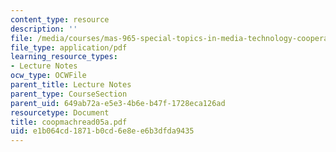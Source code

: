 ```yaml
---
content_type: resource
description: ''
file: /media/courses/mas-965-special-topics-in-media-technology-cooperative-machines-fall-2003/e1b064cd1871b0cd6e8ee6b3dfda9435_coopmachread05a.pdf
file_type: application/pdf
learning_resource_types:
- Lecture Notes
ocw_type: OCWFile
parent_title: Lecture Notes
parent_type: CourseSection
parent_uid: 649ab72a-e5e3-4b6e-b47f-1728eca126ad
resourcetype: Document
title: coopmachread05a.pdf
uid: e1b064cd-1871-b0cd-6e8e-e6b3dfda9435
---
```

